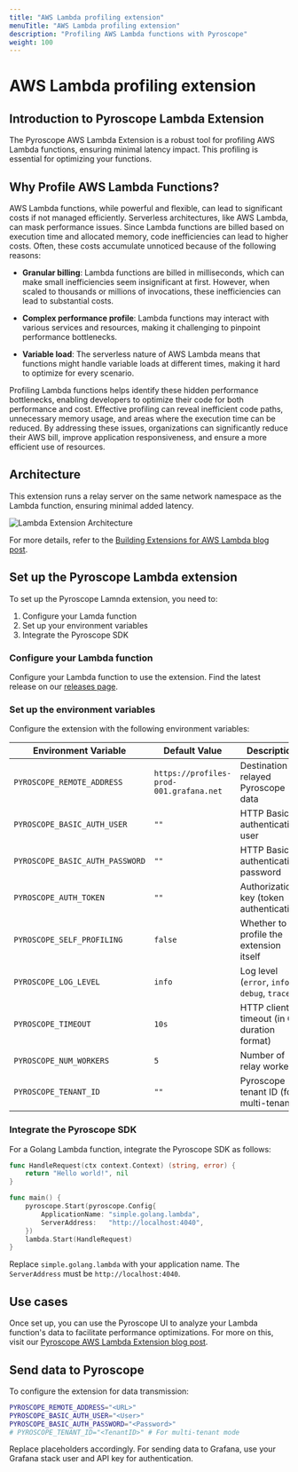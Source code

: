 ```yaml
---
title: "AWS Lambda profiling extension"
menuTitle: "AWS Lambda profiling extension"
description: "Profiling AWS Lambda functions with Pyroscope"
weight: 100
---
```


# AWS Lambda profiling extension

## Introduction to Pyroscope Lambda Extension

The Pyroscope AWS Lambda Extension is a robust tool for profiling AWS Lambda functions, ensuring minimal latency impact. This profiling is essential for optimizing your functions.

## Why Profile AWS Lambda Functions?

AWS Lambda functions, while powerful and flexible, can lead to significant costs if not managed efficiently.
Serverless architectures, like AWS Lambda, can mask performance issues.
Since Lambda functions are billed based on execution time and allocated memory, code inefficiencies can lead to higher costs. Often, these costs accumulate unnoticed because of the following reasons:

* **Granular billing**: Lambda functions are billed in milliseconds, which can make small inefficiencies seem insignificant at first. However, when scaled to thousands or millions of invocations, these inefficiencies can lead to substantial costs.

* **Complex performance profile**: Lambda functions may interact with various services and resources, making it challenging to pinpoint performance bottlenecks.

* **Variable load**: The serverless nature of AWS Lambda means that functions might handle variable loads at different times, making it hard to optimize for every scenario.

Profiling Lambda functions helps identify these hidden performance bottlenecks, enabling developers to optimize their code for both performance and cost.
Effective profiling can reveal inefficient code paths, unnecessary memory usage, and areas where the execution time can be reduced.
By addressing these issues, organizations can significantly reduce their AWS bill, improve application responsiveness, and ensure a more efficient use of resources.

## Architecture

This extension runs a relay server on the same network namespace as the Lambda function, ensuring minimal added latency.

![Lambda Extension Architecture](https://user-images.githubusercontent.com/23323466/186037668-44de7caa-6576-422a-b3f7-8416325f4a98.png)

For more details, refer to the [Building Extensions for AWS Lambda blog post](https://aws.amazon.com/blogs/compute/building-extensions-for-aws-lambda-in-preview/).

## Set up the Pyroscope Lambda extension

To set up the Pyroscope Lamnda extension, you need to: 

1. Configure your Lamda function
1. Set up your environment variables 
1. Integrate the Pyroscope SDK

### Configure your Lambda function

Configure your Lambda function to use the extension. Find the latest release on our [releases page](https://github.com/grafana/pyroscope-lambda-extension/releases).

### Set up the environment variables 

Configure the extension with the following environment variables:

| Environment Variable           | Default Value                           | Description                                  |
| ------------------------------ | --------------------------------------- | -------------------------------------------- |
| `PYROSCOPE_REMOTE_ADDRESS`     | `https://profiles-prod-001.grafana.net` | Destination for relayed Pyroscope data       |
| `PYROSCOPE_BASIC_AUTH_USER`    | `""`                                    | HTTP Basic authentication user               |
| `PYROSCOPE_BASIC_AUTH_PASSWORD`| `""`                                    | HTTP Basic authentication password           |
| `PYROSCOPE_AUTH_TOKEN`         | `""`                                    | Authorization key (token authentication)     |
| `PYROSCOPE_SELF_PROFILING`     | `false`                                 | Whether to profile the extension itself      |
| `PYROSCOPE_LOG_LEVEL`          | `info`                                  | Log level (`error`, `info`, `debug`, `trace`)|
| `PYROSCOPE_TIMEOUT`            | `10s`                                   | HTTP client timeout (in Go duration format)  |
| `PYROSCOPE_NUM_WORKERS`        | `5`                                     | Number of relay workers                      |
| `PYROSCOPE_TENANT_ID`          | `""`                                    | Pyroscope tenant ID (for multi-tenancy)      |

### Integrate the Pyroscope SDK

For a Golang Lambda function, integrate the Pyroscope SDK as follows:

```go
func HandleRequest(ctx context.Context) (string, error) {
    return "Hello world!", nil
}

func main() {
    pyroscope.Start(pyroscope.Config{
        ApplicationName: "simple.golang.lambda",
        ServerAddress:   "http://localhost:4040",
    })
    lambda.Start(HandleRequest)
}
```

Replace `simple.golang.lambda` with your application name. The `ServerAddress` must be `http://localhost:4040`.

## Use cases

Once set up, you can use the Pyroscope UI to analyze your Lambda function's data to facilitate performance optimizations. For more on this, visit our [Pyroscope AWS Lambda Extension blog post](http://pyroscope.io/blog/profile-aws-lambda-functions).

## Send data to Pyroscope

To configure the extension for data transmission:

```bash
PYROSCOPE_REMOTE_ADDRESS="<URL>"
PYROSCOPE_BASIC_AUTH_USER="<User>"
PYROSCOPE_BASIC_AUTH_PASSWORD="<Password>"
# PYROSCOPE_TENANT_ID="<TenantID>" # For multi-tenant mode
```

Replace placeholders accordingly. For sending data to Grafana, use your Grafana stack user and API key for authentication.
